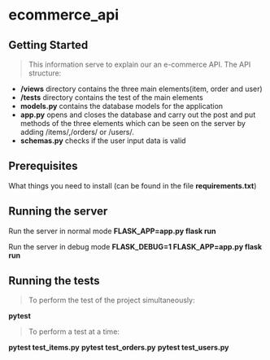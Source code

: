 # ecommerce_api
## Getting Started

> This information serve to explain our an e-commerce API. The API structure:
* **/views** directory contains the three main elements(item, order and user)
* **/tests** directory contains the test of the main elements
* **models.py** contains the database models for the application
* **app.py** opens and closes the database and carry out the post and put methods of the three elements which can be seen on the server by adding /items/,/orders/ or /users/.
* **schemas.py** checks if the user input data is valid

## Prerequisites
 
 What things you need to install (can be found in the file **requirements.txt**)
 
## Running the server

 Run the server in normal mode **FLASK_APP=app.py flask run**

 Run the server in debug mode **FLASK_DEBUG=1  FLASK_APP=app.py flask run**


## Running the tests

> To perform the test of the project simultaneously:

   **pytest**

> To perform a test at a time:

   **pytest test_items.py**
   **pytest test_orders.py**
   **pytest test_users.py**
